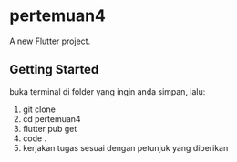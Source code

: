 # pertemuan4

A new Flutter project.

## Getting Started
buka terminal di folder yang ingin anda simpan, lalu:
1. git clone
2. cd pertemuan4
3. flutter pub get
4. code .
5. kerjakan tugas sesuai dengan petunjuk yang diberikan
